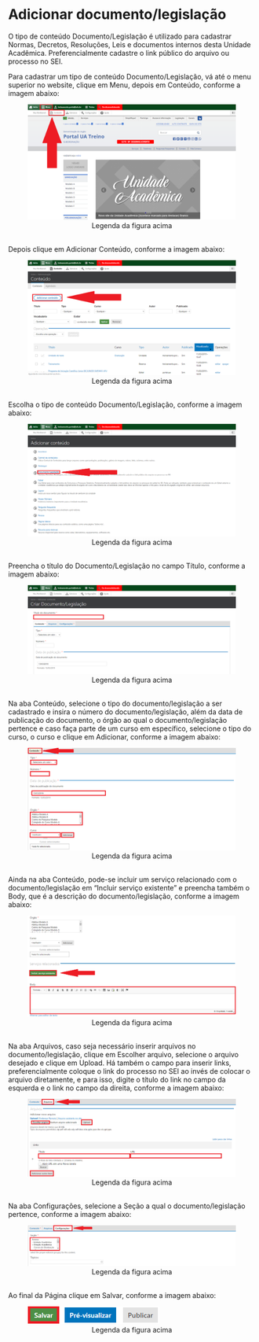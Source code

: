 # Adicionar documento/legislação

O tipo de conteúdo Documento/Legislação é utilizado para cadastrar Normas, Decretos, Resoluções, Leis e documentos internos desta Unidade Acadêmica.
Preferencialmente cadastre o link público do arquivo ou processo no SEI.

Para cadastrar um tipo de conteúdo Documento/Legislação, vá até o menu superior no website, clique em Menu, depois em Conteúdo, conforme a imagem abaixo:

<figure class="image">
  <img src="/imgs/10 - Adicionar Documento-Legislação/10 - Adicionar Documento-Legislação 1.1.png">
  <center><figcaption>Legenda da figura acima</figcaption></center>
  </br>
</figure>

Depois clique em Adicionar Conteúdo, conforme a imagem abaixo:

<figure class="image">
  <img src="/imgs/10 - Adicionar Documento-Legislação/10 - Adicionar Documento-Legislação 1.2.png">
  <center><figcaption>Legenda da figura acima</figcaption></center>
  </br>
</figure>

Escolha o tipo de conteúdo Documento/Legislação, conforme a imagem abaixo:

<figure class="image">
  <img src="/imgs/10 - Adicionar Documento-Legislação/10 - Adicionar Documento-Legislação 2.png">
  <center><figcaption>Legenda da figura acima</figcaption></center>
  </br>
</figure>

Preencha o título do Documento/Legislação no campo Título, conforme a imagem abaixo:

<figure class="image">
  <img src="/imgs/10 - Adicionar Documento-Legislação/10 - Adicionar Documento-Legislação 3.png">
  <center><figcaption>Legenda da figura acima</figcaption></center>
  </br>
</figure>

Na aba Conteúdo, selecione o tipo do documento/legislação a ser cadastrado e insira o número do documento/legislação, além da data de publicação do documento, o
órgão ao qual o documento/legislação pertence e caso faça parte de um curso em específico, selecione o tipo do curso, o curso e clique em Adicionar, conforme a imagem abaixo:

<figure class="image">
  <img src="/imgs/10 - Adicionar Documento-Legislação/10 - Adicionar Documento-Legislação 4.png">
  <center><figcaption>Legenda da figura acima</figcaption></center>
  </br>
</figure>

Ainda na aba Conteúdo, pode-se incluir um serviço relacionado com o documento/legislação em “Incluir serviço existente” e preencha também o Body, que é a
descrição do documento/legislação, conforme a imagem abaixo:

<figure class="image">
  <img src="/imgs/10 - Adicionar Documento-Legislação/10 - Adicionar Documento-Legislação 5.png">
  <center><figcaption>Legenda da figura acima</figcaption></center>
  </br>
</figure>

Na aba Arquivos, caso seja necessário inserir arquivos no documento/legislação, clique em Escolher arquivo, selecione o arquivo desejado e clique em Upload. Há
também o campo para inserir links, preferencialmente coloque o link do processo no SEI ao invés de colocar o arquivo diretamente, e para isso, digite o título do link no
campo da esquerda e o link no campo da direita, conforme a imagem abaixo:

<figure class="image">
  <img src="/imgs/10 - Adicionar Documento-Legislação/10 - Adicionar Documento-Legislação 6.png">
  <center><figcaption>Legenda da figura acima</figcaption></center>
  </br>
</figure>

Na aba Configurações, selecione a Seção a qual o documento/legislação pertence, conforme a imagem abaixo:

<figure class="image">
  <img src="/imgs/10 - Adicionar Documento-Legislação/10 - Adicionar Documento-Legislação 7.png">
  <center><figcaption>Legenda da figura acima</figcaption></center>
  </br>
</figure>

Ao final da Página clique em Salvar, conforme a imagem abaixo:

<figure class="image">
  <img src="/imgs/10 - Adicionar Documento-Legislação/10 - Adicionar Documento-Legislação 8.png">
  <center><figcaption>Legenda da figura acima</figcaption></center>
  </br>
</figure>
